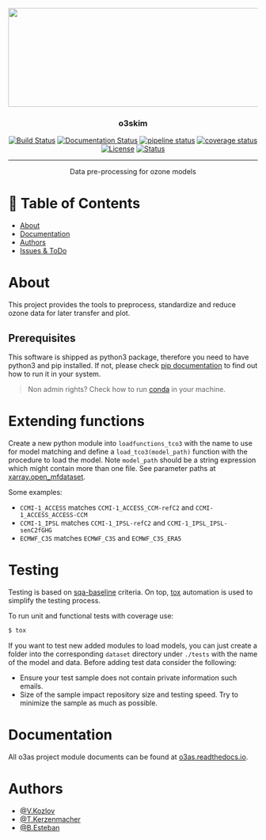 <p align="center">
   <img src="https://o3as.data.kit.edu/img/header-bg.jpg" width="850" height="200">
</p>

<h3 align="center">o3skim</h3>

<div align="center">

  [![Build Status](https://jenkins.eosc-synergy.eu/buildStatus/icon?job=eosc-synergy-org%2Fo3skim%2Fmaster)](https://jenkins.eosc-synergy.eu/job/eosc-synergy-org/job/o3skim/job/master)
  [![Documentation Status](https://readthedocs.org/projects/o3as/badge/?version=latest)](https://o3as.readthedocs.io/en/latest/?badge=latest)
  [![pipeline status](https://git.scc.kit.edu/synergy.o3as/o3skim/badges/master/pipeline.svg)](https://git.scc.kit.edu/synergy.o3as/o3skim/-/commits/master)
  [![coverage status](https://git.scc.kit.edu/synergy.o3as/o3skim/badges/master/coverage.svg)](https://git.scc.kit.edu/synergy.o3as/o3skim/-/commits/master)
  [![License](https://img.shields.io/badge/license-GPL-blue.svg)](https://git.scc.kit.edu/synergy.o3as/o3skim/-/commits/master)
  [![Status](https://img.shields.io/badge/status-building-blue.svg)](https://git.scc.kit.edu/synergy.o3as/o3skim/-/commits/master) 

</div>

---

<p align="center"> Data pre-processing for ozone models 
    <br> 
</p>

# 📝 Table of Contents
- [About](#about)
- [Documentation](https://o3as.readthedocs.io/en/latest)
- [Authors](#authors)
- [Issues & ToDo](https://git.scc.kit.edu/synergy.o3as/o3skim/-/issues)

# About <a name = "about"></a>
This project provides the tools to preprocess, standardize and reduce ozone data for later transfer and plot. 

## Prerequisites
This software is shipped as python3 package, therefore you need to have python3 
and pip installed. If not, please check [pip documentation](https://pip.pypa.io/en/stable/installing/) to find out how to run it in your system.

> Non admin rights? Check how to run [conda](https://docs.conda.io/en/latest/) in your machine.


# Extending functions
Create a new python module into `loadfunctions_tco3` with the name to use for model matching and define a `load_tco3(model_path)` function with the procedure to load the model. Note `model_path` should be a string expression which might contain more than one file. See parameter paths at [xarray.open_mfdataset](https://docs.xarray.dev/en/stable/generated/xarray.open_mfdataset.html).

Some examples:
 - `CCMI-1_ACCESS` matches `CCMI-1_ACCESS_CCM-refC2` and `CCMI-1_ACCESS_ACCESS-CCM`
 - `CCMI-1_IPSL` matches `CCMI-1_IPSL-refC2` and `CCMI-1_IPSL_IPSL-senC2fGHG`
 - `ECMWF_C3S` matches `ECMWF_C3S` and `ECMWF_C3S_ERA5`


# Testing <a name = "testing"></a>
Testing is based on [sqa-baseline](https://indigo-dc.github.io/sqa-baseline/) criteria. On top, [tox](https://tox.readthedocs.io/en/latest/) automation is used to simplify the testing process.

To run unit and functional tests with coverage use:
```sh
$ tox
```

If you want to test new added modules to load models, you can just create a folder into the corresponding `dataset` directory under `./tests` with the name of the model and data. Before adding test data consider the following:
 - Ensure your test sample does not contain private information such emails.
 - Size of the sample impact repository size and testing speed. Try to minimize the sample as much as possible.


# Documentation <a name = "doc"></a>
All o3as project module documents can be found at [o3as.readthedocs.io](https://o3as.readthedocs.io/en/latest/). 


# Authors <a name = "authors"></a>
- [@V.Kozlov](https://git.scc.kit.edu/eo9869)
- [@T.Kerzenmacher](https://git.scc.kit.edu/px5501)
- [@B.Esteban](https://git.scc.kit.edu/zr5094)

